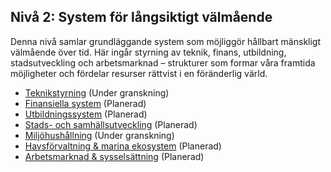 ## Nivå 2: System för långsiktigt välmående

Denna nivå samlar grundläggande system som möjliggör hållbart mänskligt välmående över tid. Här ingår styrning av teknik, finans, utbildning, stadsutveckling och arbetsmarknad – strukturer som formar våra framtida möjligheter och fördelar resurser rättvist i en föränderlig värld.

- [Teknikstyrning](/framework/docs/implementation/technology) (Under granskning)
- [Finansiella system](/framework/docs/implementation/financial) (Planerad)
- [Utbildningssystem](/framework/docs/implementation/education) (Planerad)
- [Stads- och samhällsutveckling](/framework/docs/implementation/urban) (Planerad)
- [Miljöhushållning](/framework/docs/implementation/environment) (Under granskning)
- [Havsförvaltning & marina ekosystem](/framework/docs/implementation/oceans) (Planerad)
- [Arbetsmarknad & sysselsättning](/framework/docs/implementation/labor) (Planerad)
